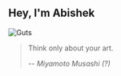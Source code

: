 ## Hey, I'm Abishek

<picture>
 <source media="(prefers-color-scheme: dark)" srcset="https://preview.redd.it/guts-looking-at-the-moon-1920-x-1080-v0-ohj1l323kve81.jpg?auto=webp&s=ab48732e6be07a1983818c82a598608cff3f73e8">
 <source media="(prefers-color-scheme: light)" srcset="https://preview.redd.it/guts-looking-at-the-moon-1920-x-1080-v0-ohj1l323kve81.jpg?auto=webp&s=ab48732e6be07a1983818c82a598608cff3f73e8">
 <img alt="Guts" src="https://preview.redd.it/guts-looking-at-the-moon-1920-x-1080-v0-ohj1l323kve81.jpg?auto=webp&s=ab48732e6be07a1983818c82a598608cff3f73e8">
</picture>

> Think only about your art.
>
> -- <cite>Miyamoto Musashi (?)</cite> 






